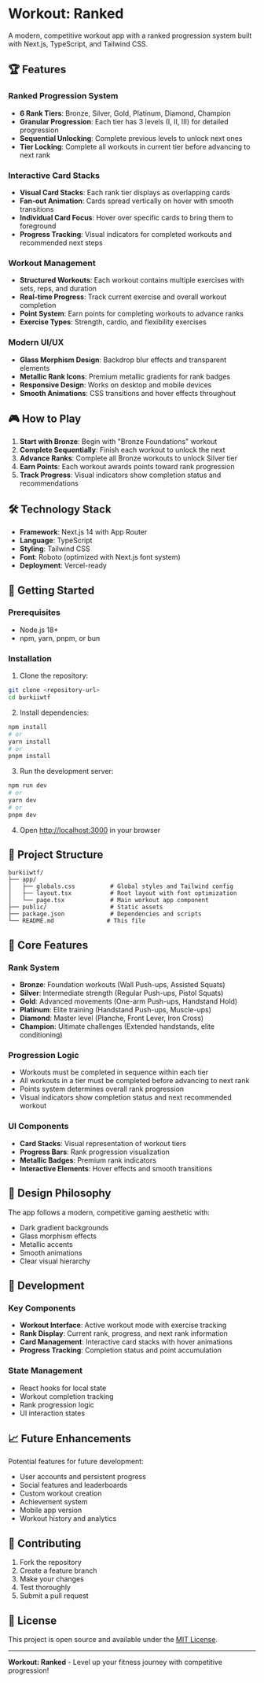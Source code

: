 # Workout: Ranked

A modern, competitive workout app with a ranked progression system built with Next.js, TypeScript, and Tailwind CSS.

## 🏆 Features

### Ranked Progression System
- **6 Rank Tiers**: Bronze, Silver, Gold, Platinum, Diamond, Champion
- **Granular Progression**: Each tier has 3 levels (I, II, III) for detailed progression
- **Sequential Unlocking**: Complete previous levels to unlock next ones
- **Tier Locking**: Complete all workouts in current tier before advancing to next rank

### Interactive Card Stacks
- **Visual Card Stacks**: Each rank tier displays as overlapping cards
- **Fan-out Animation**: Cards spread vertically on hover with smooth transitions
- **Individual Card Focus**: Hover over specific cards to bring them to foreground
- **Progress Tracking**: Visual indicators for completed workouts and recommended next steps

### Workout Management
- **Structured Workouts**: Each workout contains multiple exercises with sets, reps, and duration
- **Real-time Progress**: Track current exercise and overall workout completion
- **Point System**: Earn points for completing workouts to advance ranks
- **Exercise Types**: Strength, cardio, and flexibility exercises

### Modern UI/UX
- **Glass Morphism Design**: Backdrop blur effects and transparent elements
- **Metallic Rank Icons**: Premium metallic gradients for rank badges
- **Responsive Design**: Works on desktop and mobile devices
- **Smooth Animations**: CSS transitions and hover effects throughout

## 🎮 How to Play

1. **Start with Bronze**: Begin with "Bronze Foundations" workout
2. **Complete Sequentially**: Finish each workout to unlock the next
3. **Advance Ranks**: Complete all Bronze workouts to unlock Silver tier
4. **Earn Points**: Each workout awards points toward rank progression
5. **Track Progress**: Visual indicators show completion status and recommendations

## 🛠️ Technology Stack

- **Framework**: Next.js 14 with App Router
- **Language**: TypeScript
- **Styling**: Tailwind CSS
- **Font**: Roboto (optimized with Next.js font system)
- **Deployment**: Vercel-ready

## 🚀 Getting Started

### Prerequisites
- Node.js 18+ 
- npm, yarn, pnpm, or bun

### Installation

1. Clone the repository:
```bash
git clone <repository-url>
cd burkiiwtf
```

2. Install dependencies:
```bash
npm install
# or
yarn install
# or
pnpm install
```

3. Run the development server:
```bash
npm run dev
# or
yarn dev
# or
pnpm dev
```

4. Open [http://localhost:3000](http://localhost:3000) in your browser

## 📁 Project Structure

```
burkiiwtf/
├── app/
│   ├── globals.css          # Global styles and Tailwind config
│   ├── layout.tsx           # Root layout with font optimization
│   └── page.tsx             # Main workout app component
├── public/                  # Static assets
├── package.json             # Dependencies and scripts
└── README.md               # This file
```

## 🎯 Core Features

### Rank System
- **Bronze**: Foundation workouts (Wall Push-ups, Assisted Squats)
- **Silver**: Intermediate strength (Regular Push-ups, Pistol Squats)
- **Gold**: Advanced movements (One-arm Push-ups, Handstand Hold)
- **Platinum**: Elite training (Handstand Push-ups, Muscle-ups)
- **Diamond**: Master level (Planche, Front Lever, Iron Cross)
- **Champion**: Ultimate challenges (Extended handstands, elite conditioning)

### Progression Logic
- Workouts must be completed in sequence within each tier
- All workouts in a tier must be completed before advancing to next rank
- Points system determines overall rank progression
- Visual indicators show completion status and next recommended workout

### UI Components
- **Card Stacks**: Visual representation of workout tiers
- **Progress Bars**: Rank progression visualization
- **Metallic Badges**: Premium rank indicators
- **Interactive Elements**: Hover effects and smooth transitions

## 🎨 Design Philosophy

The app follows a modern, competitive gaming aesthetic with:
- Dark gradient backgrounds
- Glass morphism effects
- Metallic accents
- Smooth animations
- Clear visual hierarchy

## 🔧 Development

### Key Components
- **Workout Interface**: Active workout mode with exercise tracking
- **Rank Display**: Current rank, progress, and next rank information
- **Card Management**: Interactive card stacks with hover animations
- **Progress Tracking**: Completion status and point accumulation

### State Management
- React hooks for local state
- Workout completion tracking
- Rank progression logic
- UI interaction states

## 📈 Future Enhancements

Potential features for future development:
- User accounts and persistent progress
- Social features and leaderboards
- Custom workout creation
- Achievement system
- Mobile app version
- Workout history and analytics

## 🤝 Contributing

1. Fork the repository
2. Create a feature branch
3. Make your changes
4. Test thoroughly
5. Submit a pull request

## 📄 License

This project is open source and available under the [MIT License](LICENSE).

---

**Workout: Ranked** - Level up your fitness journey with competitive progression!
